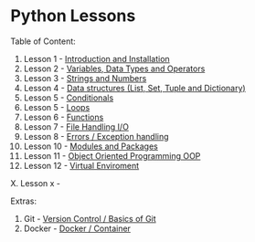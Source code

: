# Python Lessons

Table of Content:

1. Lesson 1 - [Introduction and Installation](LESSON_1.md)
2. Lesson 2 - [Variables, Data Types and Operators](LESSON_2.md)
3. Lesson 3 - [Strings and Numbers](LESSON_3.md)
4. Lesson 4 - [Data structures (List, Set, Tuple and Dictionary)](LESSON_4.md)
5. Lesson 5 - [Conditionals](LESSON_5.md)
6. Lesson 5 - [Loops](LESSON_6.md)
7. Lesson 6 - [Functions](LESSON_7.md)
8. Lesson 7 - [File Handling I/O](LESSON_8.md)
9. Lesson 8 - [Errors / Exception handling](LESSON_9.md)
10. Lesson 10 - [Modules and Packages](LESSON_10.md)
11. Lesson 11 - [Object Oriented Programming OOP](LESSON_11.md)
12. Lesson 12 - [Virtual Enviroment](LESSON_12.md)

X. Lesson x - [](LESSON_X.md)


Extras:
1. Git - [Version Control / Basics of Git](EXTRA_LESSON_GIT.md)
2. Docker - [Docker / Container](EXTRA_LESSON_DOCKER.md)